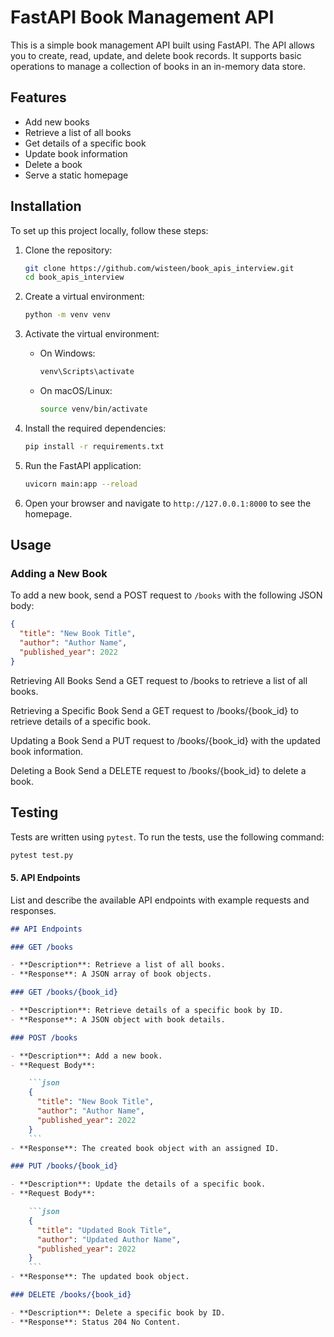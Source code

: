 # FastAPI Book Management API

This is a simple book management API built using FastAPI. The API allows you to create, read, update, and delete book records. It supports basic operations to manage a collection of books in an in-memory data store.


## Features

- Add new books
- Retrieve a list of all books
- Get details of a specific book
- Update book information
- Delete a book
- Serve a static homepage


## Installation

To set up this project locally, follow these steps:

1. Clone the repository:

    ```bash
    git clone https://github.com/wisteen/book_apis_interview.git
    cd book_apis_interview
    ```

2. Create a virtual environment:

    ```bash
    python -m venv venv
    ```

3. Activate the virtual environment:

    - On Windows:

        ```bash
        venv\Scripts\activate
        ```

    - On macOS/Linux:

        ```bash
        source venv/bin/activate
        ```

4. Install the required dependencies:

    ```bash
    pip install -r requirements.txt
    ```

5. Run the FastAPI application:

    ```bash
    uvicorn main:app --reload
    ```

6. Open your browser and navigate to `http://127.0.0.1:8000` to see the homepage.


## Usage

### Adding a New Book

To add a new book, send a POST request to `/books` with the following JSON body:

```json
{
  "title": "New Book Title",
  "author": "Author Name",
  "published_year": 2022
}
```

Retrieving All Books
Send a GET request to /books to retrieve a list of all books.

Retrieving a Specific Book
Send a GET request to /books/{book_id} to retrieve details of a specific book.

Updating a Book
Send a PUT request to /books/{book_id} with the updated book information.

Deleting a Book
Send a DELETE request to /books/{book_id} to delete a book.



## Testing

Tests are written using `pytest`. To run the tests, use the following command:

```bash
pytest test.py
```



#### **5. API Endpoints**

List and describe the available API endpoints with example requests and responses.

```markdown
## API Endpoints

### GET /books

- **Description**: Retrieve a list of all books.
- **Response**: A JSON array of book objects.

### GET /books/{book_id}

- **Description**: Retrieve details of a specific book by ID.
- **Response**: A JSON object with book details.

### POST /books

- **Description**: Add a new book.
- **Request Body**:

    ```json
    {
      "title": "New Book Title",
      "author": "Author Name",
      "published_year": 2022
    }
    ```
- **Response**: The created book object with an assigned ID.

### PUT /books/{book_id}

- **Description**: Update the details of a specific book.
- **Request Body**:

    ```json
    {
      "title": "Updated Book Title",
      "author": "Updated Author Name",
      "published_year": 2022
    }
    ```
- **Response**: The updated book object.

### DELETE /books/{book_id}

- **Description**: Delete a specific book by ID.
- **Response**: Status 204 No Content.



